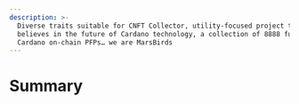 ```yaml
---
description: >-
  Diverse traits suitable for CNFT Collector, utility-focused project that
  believes in the future of Cardano technology, a collection of 8888 fully
  Cardano on-chain PFPs… we are MarsBirds
---
```


# Summary

